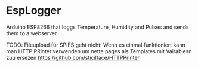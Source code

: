 # EspLogger
Arduino ESP8266 that loggs Temperature, Humidity and Pulses and sends them to a webserver


TODO:
Fileupload für SPIFS geht nicht:
Wenn es einmal funktioniert kann man HTTP PRinter verwenden um nette pages als Templates mit Vairablesn zuu ersezen
https://github.com/sticilface/HTTPPrinter


